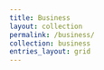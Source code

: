 ```yaml
---
title: Business
layout: collection
permalink: /business/
collection: business
entries_layout: grid
---
```


